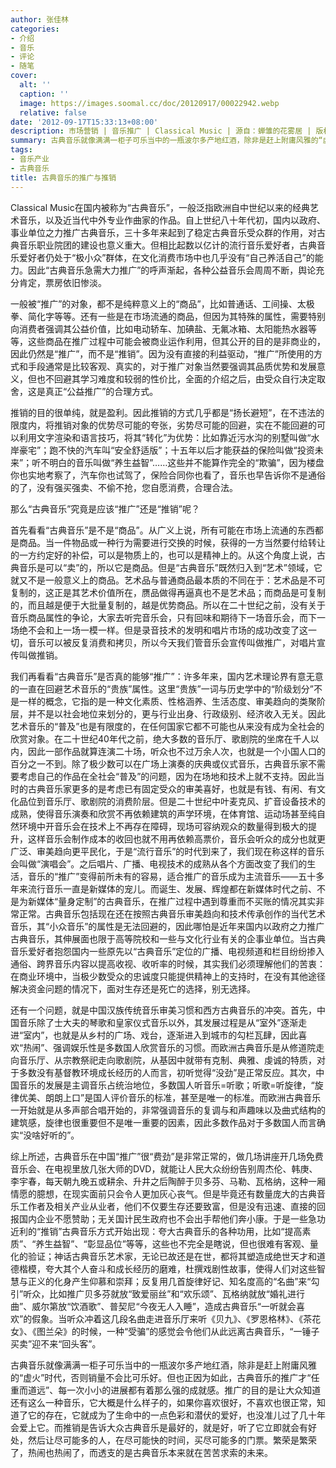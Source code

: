 ```yaml
---
author: 张佳林
categories:
- 介绍
- 音乐
- 评论
- 随笔
cover:
  alt: ''
  caption: ''
  image: https://images.soomal.cc/doc/20120917/00022942.webp
  relative: false
date: '2012-09-17T15:33:13+08:00'
description: 市场营销 | 音乐推广 | Classical Music | 源自：蝉雏的花雾居 | 版权：转载 |  平均/总评分：09.38/75
summary: 古典音乐就像满满一柜子可乐当中的一瓶波尔多产地红酒，除非是赶上附庸风雅的“虚火”时代，否则销量不会比可乐好。但也正因为如此，古典音乐的推广才“任重而道远”、每一次小小的进展都有着那么强的成就感。推广的目的是让大众知道还有这么一种音乐，它大概是什么样子的，如果你喜欢很好，不喜欢也很正常……
tags:
- 音乐产业
- 古典音乐
title: 古典音乐的推广与推销
---
```


Classical Music在国内被称为“古典音乐”，一般泛指欧洲自中世纪以来的经典艺术音乐，以及近当代中外专业作曲家的作品。自上世纪八十年代初，国内以政府、事业单位之力推广古典音乐，三十多年来起到了稳定古典音乐受众群的作用，对古典音乐职业院团的建设也意义重大。但相比起数以亿计的流行音乐爱好者，古典音乐爱好者仍处于“极小众”群体，在文化消费市场中也几乎没有“自己养活自己”的能力。因此“古典音乐急需大力推广”的呼声渐起，各种公益音乐会周周不断，舆论充分肯定，票房依旧惨淡。

一般被“推广”的对象，都不是纯粹意义上的“商品”，比如普通话、工间操、太极拳、简化字等等。还有一些是在市场流通的商品，但因为其特殊的属性，需要特别向消费者强调其公益价值，比如电动轿车、加碘盐、无氟冰箱、太阳能热水器等等，这些商品在推广过程中可能会被商业运作利用，但其公开的目的是非商业的，因此仍然是“推广”，而不是“推销”。因为没有直接的利益驱动，“推广”所使用的方式和手段通常是比较客观、真实的，对于推广对象当然要强调其品质优势和发展意义，但也不回避其学习难度和较弱的性价比，全面的介绍之后，由受众自行决定取舍，这是真正“公益推广”的合理方式。

推销的目的很单纯，就是盈利。因此推销的方式几乎都是“扬长避短”，在不违法的限度内，将推销对象的优势尽可能的夸张，劣势尽可能的回避，实在不能回避的可以利用文字渲染和语言技巧，将其“转化”为优势：比如靠近污水沟的别墅叫做“水岸豪宅”；跑不快的汽车叫“安全舒适版”；十五年以后才能获益的保险叫做“投资未来”；听不明白的音乐叫做“养生益智”……这些并不能算作完全的“欺骗”，因为楼盘你也实地考察了，汽车你也试驾了，保险合同你也看了，音乐也早告诉你不是通俗的了，没有强买强卖、不偷不抢，您自愿消费，合理合法。

那么“古典音乐”究竟是应该“推广”还是“推销”呢？

首先看看“古典音乐”是不是“商品”。从广义上说，所有可能在市场上流通的东西都是商品。当一件物品或一种行为需要进行交换的时候，获得的一方当然要付给转让的一方约定好的补偿，可以是物质上的，也可以是精神上的。从这个角度上说，古典音乐是可以“卖”的，所以它是商品。但是“古典音乐”既然归入到“艺术”领域，它就又不是一般意义上的商品。艺术品与普通商品最本质的不同在于：艺术品是不可复制的，这正是其艺术价值所在，赝品做得再逼真也不是艺术品；而商品是可复制的，而且越是便于大批量复制的，越是优势商品。所以在二十世纪之前，没有关于音乐商品属性的争论，大家去听完音乐会，只有回味和期待下一场音乐会，而下一场绝不会和上一场一模一样。但是录音技术的发明和唱片市场的成功改变了这一切，音乐可以被反复消费和拷贝，所以今天我们管音乐会宣传叫做推广，对唱片宣传叫做推销。

我们再看看“古典音乐”是否真的能够“推广”：许多年来，国内艺术理论界有意无意的一直在回避艺术音乐的“贵族”属性。这里“贵族”一词与历史学中的“阶级划分”不是一样的概念，它指的是一种文化素质、性格涵养、生活态度、审美趋向的类聚阶层，并不是以社会地位来划分的，更与行业出身、行政级别、经济收入无关。因此艺术音乐的“普及”也是有限度的，在任何国家它都不可能也从来没有成为全社会的欣赏对象。在二十世纪40年代之前，绝大多数的音乐厅、歌剧院的坐席在千人以内，因此一部作品就算连演二十场，听众也不过万余人次，也就是一个小国人口的百分之一不到。除了极少数可以在广场上演奏的庆典或仪式音乐，古典音乐家不需要考虑自己的作品在全社会“普及”的问题，因为在场地和技术上就不支持。因此当时的古典音乐家更多的是考虑已有固定受众的审美喜好，也就是有钱、有闲、有文化品位到音乐厅、歌剧院的消费阶层。但是二十世纪中叶麦克风、扩音设备技术的成熟，使得音乐演奏和欣赏不再依赖建筑的声学环境，在体育馆、运动场甚至纯自然环境中开音乐会在技术上不再存在障碍，现场可容纳观众的数量得到极大的提升，这样音乐会制作成本的收回也就不用再依赖高票价，音乐会听众的成分也就更广泛、审美趋向更平民化，于是“流行音乐”的时代到来了，我们现在称这样的音乐会叫做“演唱会”。之后唱片、广播、电视技术的成熟从各个方面改变了我们的生活，音乐的“推广”变得前所未有的容易，适合推广的音乐成为主流音乐――五十多年来流行音乐一直是新媒体的宠儿。而诞生、发展、辉煌都在新媒体时代之前、不是为新媒体“量身定制”的古典音乐，在推广过程中遇到尊重而不买账的情况其实非常正常。古典音乐包括现在还在按照古典音乐审美趋向和技术传承创作的当代艺术音乐，其“小众音乐”的属性是无法回避的，因此哪怕是近年来国内以政府之力推广古典音乐，其伸展面也限于高等院校和一些与文化行业有关的企事业单位。当古典音乐爱好者抱怨国内一些原先以“古典音乐”定位的广播、电视频道和栏目纷纷掺入通俗、跨界音乐内容以提高收视、收听率的时候，其实我们必须理解他们的苦衷：在商业环境中，当极少数受众的忠诚度只能提供精神上的支持时，在没有其他途径解决资金问题的情况下，面对生存还是死亡的选择，别无选择。

还有一个问题，就是中国汉族传统音乐审美习惯和西方古典音乐的冲突。首先，中国音乐除了士大夫的琴歌和皇家仪式音乐以外，其发展过程是从“室外”逐渐走进“室内”，也就是从乡村的广场、戏台，逐渐进入到城市的勾栏瓦肆，因此喜欢“热闹”、强调娱乐性是多数国人欣赏音乐的习惯。而欧洲古典音乐是从修道院走向音乐厅、从宗教祭祀走向歌剧院，从基因中就带有克制、典雅、虔诚的特质，对于多数没有基督教环境成长经历的人而言，初听觉得“没劲”是正常反应。其次，中国音乐的发展是主调音乐占统治地位，多数国人听音乐=听歌；听歌=听旋律，“旋律优美、朗朗上口”是国人评价音乐的标准，甚至是唯一的标准。而欧洲古典音乐一开始就是从多声部合唱开始的，非常强调音乐的复调与和声趣味以及曲式结构的建筑感，旋律也很重要但不是唯一重要的因素，因此多数作品对于多数国人而言确实“没啥好听的”。

综上所述，古典音乐在中国“推广”很“费劲”是非常正常的，做几场讲座开几场免费音乐会、在电视里放几张大师的DVD，就能让人民大众纷纷告别周杰伦、韩庚、李宇春，每天朝九晚五或耕余、升井之后陶醉于贝多芬、马勒、瓦格纳，这种一厢情愿的臆想，在现实面前只会令人更加灰心丧气。但是毕竟还有数量庞大的古典音乐工作者及相关产业从业者，他们不仅要生存还要致富，但是没有迅速、直接的回报国内企业不愿赞助；无关国计民生政府也不会出手帮他们奔小康。于是一些急功近利的“推销”古典音乐方式开始出现：夸大古典音乐的各种功用，比如“提高素质”、“养生益智”、“彰显品位”等等，这些也不完全是瞎说，但也很难有客观、量化的验证；神话古典音乐艺术家，无论已故还是在世，都将其塑造成绝世天才和道德楷模，夸大其个人奋斗和成长经历的磨难，杜撰戏剧性故事，使得人们对这些智慧与正义的化身产生仰慕和崇拜；反复用几首旋律好记、知名度高的“名曲”来“勾引”听众，比如推广贝多芬就放“致爱丽丝”和“欢乐颂”、瓦格纳就放“婚礼进行曲”、威尔第放“饮酒歌”、普契尼“今夜无人入睡”，造成古典音乐“一听就会喜欢”的假象。当听众冲着这几段名曲走进音乐厅来听《贝九》、《罗恩格林》、《茶花女》、《图兰朵》的时候，一种“受骗”的感觉会令他们从此远离古典音乐，“一锤子买卖”迎不来“回头客”。

古典音乐就像满满一柜子可乐当中的一瓶波尔多产地红酒，除非是赶上附庸风雅的“虚火”时代，否则销量不会比可乐好。但也正因为如此，古典音乐的推广才“任重而道远”、每一次小小的进展都有着那么强的成就感。推广的目的是让大众知道还有这么一种音乐，它大概是什么样子的，如果你喜欢很好，不喜欢也很正常，知道了它的存在，它就成为了生命中的一点色彩和潜伏的爱好，也没准儿过了几十年会爱上它。而推销是告诉大众古典音乐是最好的，就是好，听了它立即就会有好处，然后让尽可能多的人，在尽可能快的时间，买尽可能多的门票。繁荣是繁荣了，热闹也热闹了，而透支的是古典音乐本来就在苦苦求索的未来。